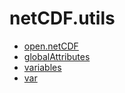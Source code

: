 # netCDF.utils



+ [open.netCDF](netCDF.utils/open.netCDF.1) 
+ [globalAttributes](netCDF.utils/globalAttributes.1) 
+ [variables](netCDF.utils/variables.1) 
+ [var](netCDF.utils/var.1) 
